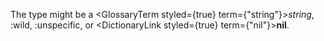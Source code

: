  The type might be a <GlossaryTerm styled={true} term={"string"}><i>string</i></GlossaryTerm>, :wild, :unspecific, or <DictionaryLink styled={true} term={"nil"}><b>nil</b></DictionaryLink>. 




